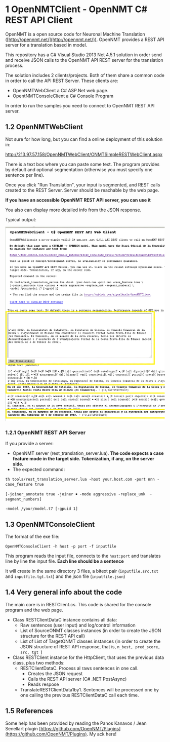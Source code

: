 # 1 OpenNMTClient - OpenNMT C# REST API Client   

OpenNMT is a open source code for Neuronal Machine Translation ([http://opennmt.net/](http://opennmt.net/)). OpenNMT provides a REST API server for a translation based in model.

This repository has a C# Visual Studio 2013 Net 4.5.1 solution in order send and receive JSON calls to the OpenNMT API REST server for the translation process.

The solution includes 2 clients/projects. Both of them share a common code in order to call the API REST Server. These clients are:

- OpenNMTWebClient a C# ASP.Net web page.
- OpentNMTConsoleClient a C# Console Program

In order to run the samples you need to connect to OpenNMT REST API server.


## 1.2 OpenNMTWebClient

Not sure for how long, but you can find a online deployment of this solution in:

<a href="http://213.97.57.158/OpenNMTWebClient/ONMTSimpleRESTWebClient.aspx" target="_blank">http://213.97.57.158/OpenNMTWebClient/ONMTSimpleRESTWebClient.aspx</a>

There is a text box where you can paste some text. The program provides by default and optional segmentation (otherwise you must specify one sentence per line).

 Once you click "Run Translation", your input is segmented, and REST calls created to the REST Server. Server should be reachable by the web page.

**If you have an accessible OpenNMT REST API server, you can use it** 

You also can display more detailed info from the JSON response.

Typical output:

![OpenNTMWebClient page](readme1.GIF) 

### 1.2.1 OpenNMT REST API Server

If you provide a server:

- OpenNMT server (rest_translation_server.lua). **The code expects a case feature mode in the target side. Tokenization, if any, on the server side.**
- The expected command:  

```
th tools/rest_translation_server.lua -host your.host.com -port nnn -case_feature true
```
```
[-joiner_annotate true -joiner ￭ -mode aggressive -replace_unk  -segment_numbers]
```
```
-model /your/model.t7 [-gpuid 1]
```  

## 1.3 OpenNMTConsoleClient

The format of the exe file:

```
OpenNMTConsoleClient -h host -p port -f inputfile
```  

This program reads the input file, connects to the `host:port` and translates line by line the input file. **Each line should be a sentence** 

It will create in the same directory 3 files, a bitext pair (`inputfile.src.txt` and `inputfile.tgt.txt`) and the json file (`inputfile.json`)

## 1.4 Very general info about the code

The main core is in RESTClient.cs. This code is shared for the console program and the web page.

- Class RESTClientDataC instance contains all data:
  - Raw sentences (user input) and log/control information 
  - List of SourceONMT classes instances (in order to create the JSON structure for the REST API call)
  - List of List of TargetONMT classes instances (in order to create the JSON structure of REST API response, that is, `n_best, pred_score, src, tgt `)
- Class RESTClient instance for the HttpClient, that uses the previous data class, plus two methods:
  -  RESTClientDataC. Process al raws sentences in one call.
     - Creates the JSON request
     - Calls the REST API server (C# .NET PostAsync)
     - Reads respose 
  - TranslateRESTClientData1by1. Sentences will be processed one by one calling the previous RESTClientDataC call each time.



## 1.5 References

Some help has been provided by reading the Panos Kanavos / Jean Senellart plugin [https://github.com/OpenNMT/Plugins](https://github.com/OpenNMT/Plugins). My ack here!